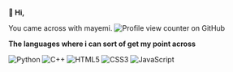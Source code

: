 **👋 Hi,**  
  
You came across with mayemi. ![Profile view counter on GitHub](https://komarev.com/ghpvc/?username=mayemi)  
  
**The languages where i can sort of get my point across**  

![Python](https://img.shields.io/badge/Python-3776AB?style=for-the-badge&logo=python&logoColor=white)  ![C++](https://img.shields.io/badge/C++-00599C?style=for-the-badge&logo=c%2B%2B&logoColor=white)
![HTML5](https://img.shields.io/badge/HTML5-E34F26?style=for-the-badge&logo=html5&logoColor=white) ![CSS3](https://img.shields.io/badge/CSS3-1572B6?style=for-the-badge&logo=css3&logoColor=white)
![JavaScript](https://img.shields.io/badge/JavaScript-F7DF1E?style=for-the-badge&logo=javascript&logoColor=black)
